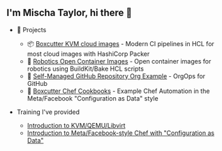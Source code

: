 ## I'm Mischa Taylor, hi there 👋

- 🌟 Projects
  - 📦 [Boxcutter KVM cloud images](https://github.com/boxcutter/kvm) - Modern CI pipelines in HCL for most cloud images with HashiCorp Packer
  - 🐋 [Robotics Open Container Images](https://github.com/boxcutter/oci) - Open container images for robotics using BuildKit/Bake HCL scripts
  - 👯 [Self-Managed GitHub Repository Org Example](https://github.com/boxcutter/pulumi-github-repository) - OrgOps for GitHub
  - 🧱 [Boxcutter Chef Cookbooks](https://github.com/boxcutter/boxcutter-chef-cookbooks) - Example Chef Automation in the Meta/Facebook "Configuration as Data" style

- Training I've provided
  - [Introduction to KVM/QEMU/Libvirt](https://taylorific.github.io/kvm-training/)
  - [Introduction to Meta/Facebook-style Chef with "Configuration as Data"](https://taylorific.github.io/chef-training/)
<!--
**taylorific/taylorific** is a ✨ _special_ ✨ repository because its `README.md` (this file) appears on your GitHub profile.

Here are some ideas to get you started:

- 🔭 I’m currently working on ...
- 🌱 I’m currently learning ...
- 👯 I’m looking to collaborate on ...
- 🤔 I’m looking for help with ...
- 💬 Ask me about ...
- 📫 How to reach me: ...
- 😄 Pronouns: ...
- ⚡ Fun fact: ...
-->
